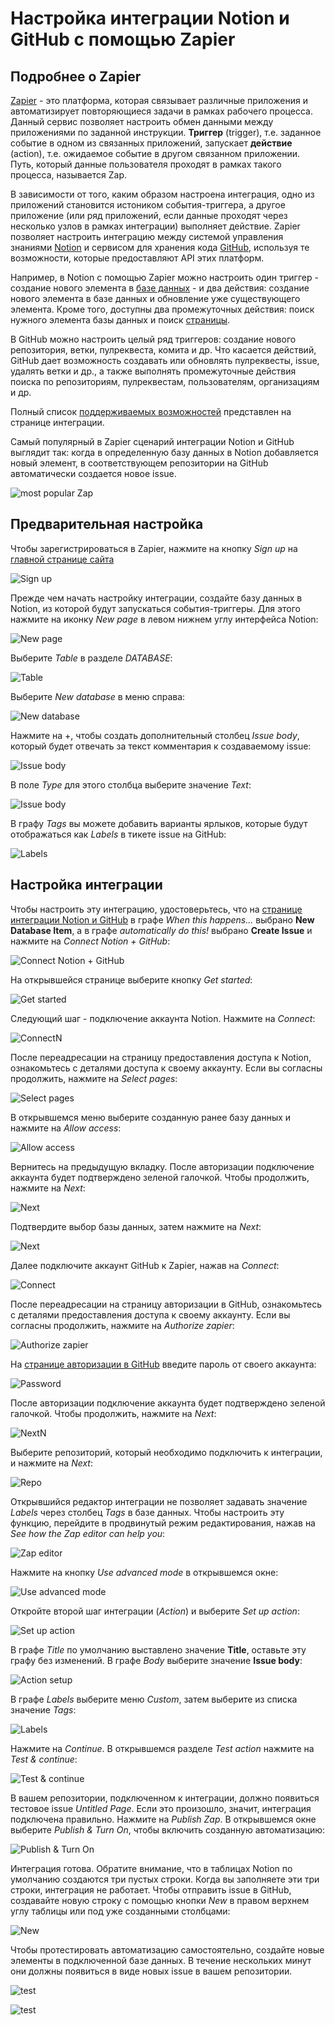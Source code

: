 # Настройка интеграции Notion и GitHub с помощью Zapier

## Подробнее о Zapier

[Zapier](https://zapier.com/app/dashboard) - это платформа, которая связывает различные приложения и автоматизирует повторяющиеся задачи в рамках рабочего процесса. Данный сервис позволяет настроить обмен данными между приложениями по заданной инструкции. **Триггер** (trigger), т.е. заданное событие в одном из связанных приложений, запускает **действие** (action), т.е. ожидаемое событие в другом связанном приложении. Путь, который данные пользователя проходят в рамках такого процесса, называется Zap. 

В зависимости от того, каким образом настроена интеграция, одно из приложений становится истоником события-триггера, а другое приложение (или ряд приложений, если данные проходят через несколько узлов в рамках интеграции) выполняет действие.  Zapier позволяет настроить интеграцию между системой управления знаниями [Notion](https://www.notion.so/) и сервисом для хранения кода [GitHub](https://github.com/), используя те возможности, которые предоставляют API этих платформ. 

Например, в Notion с помощью Zapier можно настроить один триггер - создание нового элемента в [базе данных](https://www.notion.so/Intro-to-databases-fd8cd2d212f74c50954c11086d85997e) - и два действия: создание нового элемента в базе данных и обновление уже существующего элемента. Кроме того, доступны два промежуточныx действия: поиск нужного элемента базы данных и поиск [страницы](https://www.notion.so/Create-a-new-page-6c3fe9aad94749099ea4bdfc072e5f97).

В GitHub можно настроить целый ряд триггеров: создание нового репозитория, ветки, пулреквеста, комита и др. Что касается действий, GitHub дает возможность создавать или обновлять пулреквесты, issue, удалять ветки и др., а также выполнять промежуточные действия поиска по репозиториям, пулреквестам, пользователям, организациям и др.

Полный список [поддерживаемых возможностей](https://zapier.com/apps/notion/integrations/github#triggers-and-actions) представлен на странице интеграции.

Самый популярный в Zapier сценарий интеграции Notion и GitHub выглядит так: когда в определенную базу данных в Notion добавляется новый элемент, в соответствующем репозитории на GitHub автоматически создается новое issue.

![most popular Zap](screenshots/image1.1.png)

## Предварительная настройка

Чтобы зарегистрироваться в Zapier, нажмите на кнопку *Sign up* на [главной странице сайта](https://zapier.com/)

![Sign up](screenshots/image1.0.png)

Прежде чем начать настройку интеграции, создайте базу данных в Notion, из которой будут запускаться события-триггеры. Для этого нажмите на иконку *New page* в левом нижнем углу интерфейса Notion:

![New page](screenshots/image1.0.1.png)

Выберите *Table* в разделе *DATABASE*:

![Table](screenshots/image1.0.2.png)

Выберите *New database* в меню справа:

![New database](screenshots/image1.0.3.png)

Нажмите на +, чтобы создать дополнительный столбец *Issue body*, который будет отвечать за текст комментария к создаваемому issue:

![Issue body](screenshots/image1.0.4.png)

В поле *Type* для этого столбца выберите значение *Text*:

![Issue body](screenshots/image1.0.5.png)

В графу *Tags* вы можете добавить варианты ярлыков, которые будут отображаться как *Labels* в тикете issue на GitHub: 

![Labels](screenshots/image1.0.6.png)

## Настройка интеграции 

Чтобы настроить эту интеграцию, удостоверьтесь, что на [странице интеграции Notion и GitHub](https://zapier.com/apps/notion/integrations/github) в графе *When this happens...* выбрано **New Database Item**, а в графе *automatically do this!* выбрано **Create Issue** и нажмите на *Connect Notion + GitHub*:

![Connect Notion + GitHub](screenshots/image1.2.png)

На открывшейся странице выберите кнопку *Get started*:

![Get started](screenshots/image1.3.png)

Следующий шаг - подключение аккаунта Notion. Нажмите на *Connect*:

![ConnectN](screenshots/image1.4.png)

После переадресации на страницу предоставления доступа к Notion, ознакомьтесь с деталями доступа к своему аккаунту. Если вы согласны продолжить, нажмите на *Select pages*: 

![Select pages](screenshots/image1.5.png)

В открывшемся меню выберите созданную ранее базу данных и нажмите на *Allow access*:

![Allow access](screenshots/image1.6.png)

Вернитесь на предыдущую вкладку. После авторизации подключение аккаунта будет подтверждено зеленой галочкой. Чтобы продолжить, нажмите на *Next*:

![Next](screenshots/image1.7.png)

Подтвердите выбор базы данных, затем нажмите на *Next*:

![Next](screenshots/image1.8.png)

Далее подключите аккаунт GitHub к Zapier, нажав на *Connect*:

![Connect](screenshots/image1.9.png)

После переадресации на страницу авторизации в GitHub, ознакомьтесь с деталями предоставления доступа к своему аккаунту. Если вы согласны продолжить, нажмите на *Authorize zapier*: 

![Authorize zapier](screenshots/image1.10.png)

На [странице авторизации в GitHub](https://github.com/login/oauth/authorize) введите пароль от своего аккаунта:

![Password](screenshots/image1.11.png)

После авторизации подключение аккаунта будет подтверждено зеленой галочкой. Чтобы продолжить, нажмите на *Next*:

![NextN](screenshots/image1.12.png)

Выберите репозиторий, который необходимо подключить к интеграции, и нажмите на *Next*:

![Repo](screenshots/image1.13.png)

Открывшийся редактор интеграции не позволяет задавать значение *Labels* через столбец *Tags* в базе данных. Чтобы настроить эту функцию, перейдите в продвинутый режим редактирования, нажав на *See how the Zap editor can help you*:

![Zap editor](screenshots/image1.14.png)

Нажмите на кнопку *Use advanced mode* в открывшемся окне:

![Use advanced mode](screenshots/image1.15.png)

Откройте второй шаг интеграции (*Action*) и выберите *Set up action*:

![Set up action](screenshots/image1.16.png)

В графе *Title* по умолчанию выставлено значение **Title**, оставьте эту графу без изменений. В графе *Body* выберите значение **Issue body**:

![Action setup](screenshots/image1.17.png)

В графе *Labels* выберите меню *Custom*, затем выберите из списка значение *Tags*:

![Labels](screenshots/image1.18.png)

Нажмите на *Continue*. В открывшемся разделе *Test action* нажмите на *Test & continue*:

![Test & continue](screenshots/image1.19.png)

В вашем репозитории, подключенном к интеграции, должно появиться тестовое issue *Untitled Page*. Если это произошло, значит, интеграция подключена правильно. Нажмите на *Publish Zap*. В открывшемся окне выберите *Publish & Turn On*, чтобы включить созданную автоматизацию:

![Publish & Turn On](screenshots/image1.20.png)

Интеграция готова. Обратите внимание, что в таблицах Notion по умолчанию создаются три пустых строки. Когда вы заполняете эти три строки, интеграция не работает. Чтобы отправить issue в GitHub, создавайте новую строку с помощью кнопки *New* в правом верхнем углу таблицы или под уже созданными столбцами:

![New](screenshots/image1.21.png)

Чтобы протестировать автоматизацию самостоятельно, создайте новые элементы в подключенной базе данных. В течение нескольких минут они должны появиться в виде новых issue в вашем репозитории.

![test](screenshots/image1.22.png)

![test](screenshots/image1.23.png)